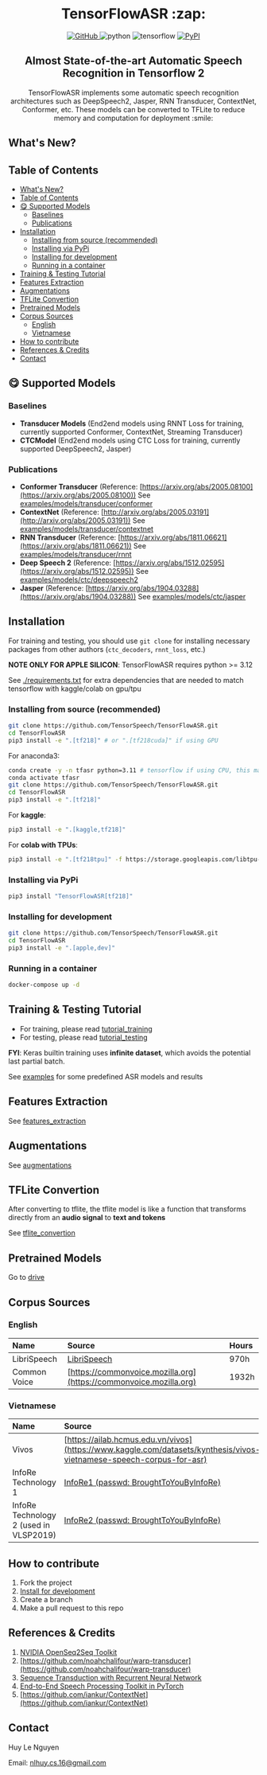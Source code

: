 <h1 align="center">
TensorFlowASR :zap:
</h1>
<p align="center">
<a href="https://github.com/TensorSpeech/TensorFlowASR/blob/main/LICENSE">
  <img alt="GitHub" src="https://img.shields.io/github/license/TensorSpeech/TensorFlowASR?logo=apache&logoColor=green">
</a>
<img alt="python" src="https://img.shields.io/badge/python-%3E%3D3.8-blue?logo=python">
<img alt="tensorflow" src="https://img.shields.io/badge/tensorflow-%3E%3D2.12.0-orange?logo=tensorflow">
<a href="https://pypi.org/project/TensorFlowASR/">
  <img alt="PyPI" src="https://img.shields.io/pypi/v/TensorFlowASR?color=%234285F4&label=release&logo=pypi&logoColor=%234285F4">
</a>
</p>
<h2 align="center">
Almost State-of-the-art Automatic Speech Recognition in Tensorflow 2
</h2>

<p align="center">
TensorFlowASR implements some automatic speech recognition architectures such as DeepSpeech2, Jasper, RNN Transducer, ContextNet, Conformer, etc. These models can be converted to TFLite to reduce memory and computation for deployment :smile:
</p>

## What's New?

## Table of Contents

<!-- TOC -->

- [What's New?](#whats-new)
- [Table of Contents](#table-of-contents)
- [:yum: Supported Models](#yum-supported-models)
  - [Baselines](#baselines)
  - [Publications](#publications)
- [Installation](#installation)
  - [Installing from source (recommended)](#installing-from-source-recommended)
  - [Installing via PyPi](#installing-via-pypi)
  - [Installing for development](#installing-for-development)
  - [Running in a container](#running-in-a-container)
- [Training \& Testing Tutorial](#training--testing-tutorial)
- [Features Extraction](#features-extraction)
- [Augmentations](#augmentations)
- [TFLite Convertion](#tflite-convertion)
- [Pretrained Models](#pretrained-models)
- [Corpus Sources](#corpus-sources)
  - [English](#english)
  - [Vietnamese](#vietnamese)
- [How to contribute](#how-to-contribute)
- [References \& Credits](#references--credits)
- [Contact](#contact)

<!-- /TOC -->

## :yum: Supported Models

### Baselines

- **Transducer Models** (End2end models using RNNT Loss for training, currently supported Conformer, ContextNet, Streaming Transducer)
- **CTCModel** (End2end models using CTC Loss for training, currently supported DeepSpeech2, Jasper)

### Publications

- **Conformer Transducer** (Reference: [https://arxiv.org/abs/2005.08100](https://arxiv.org/abs/2005.08100))
  See [examples/models/transducer/conformer](./examples/models/transducer/conformer)
- **ContextNet** (Reference: [http://arxiv.org/abs/2005.03191](http://arxiv.org/abs/2005.03191))
  See [examples/models/transducer/contextnet](./examples/models/transducer/contextnet)
- **RNN Transducer** (Reference: [https://arxiv.org/abs/1811.06621](https://arxiv.org/abs/1811.06621))
  See [examples/models/transducer/rnnt](./examples/models/transducer/rnnt)
- **Deep Speech 2** (Reference: [https://arxiv.org/abs/1512.02595](https://arxiv.org/abs/1512.02595))
  See [examples/models/ctc/deepspeech2](./examples/models/ctc/deepspeech2)
- **Jasper** (Reference: [https://arxiv.org/abs/1904.03288](https://arxiv.org/abs/1904.03288))
  See [examples/models/ctc/jasper](./examples/models/ctc/jasper)

## Installation

For training and testing, you should use `git clone` for installing necessary packages from other authors (`ctc_decoders`, `rnnt_loss`, etc.)

**NOTE ONLY FOR APPLE SILICON**: TensorFlowASR requires python >= 3.12

See [./requirements.txt](./requirements.txt) for extra dependencies that are needed to match tensorflow with kaggle/colab on gpu/tpu

### Installing from source (recommended)

```bash
git clone https://github.com/TensorSpeech/TensorFlowASR.git
cd TensorFlowASR
pip3 install -e ".[tf218]" # or ".[tf218cuda]" if using GPU
```

For anaconda3:

```bash
conda create -y -n tfasr python=3.11 # tensorflow if using CPU, this makes sure conda install all dependencies for tensorflow
conda activate tfasr
git clone https://github.com/TensorSpeech/TensorFlowASR.git
cd TensorFlowASR
pip3 install -e ".[tf218]"
```

For **kaggle**:

```bash
pip3 install -e ".[kaggle,tf218]"
```

For **colab with TPUs**:

```bash
pip3 install -e ".[tf218tpu]" -f https://storage.googleapis.com/libtpu-tf-releases/index.html
```

### Installing via PyPi

```bash
pip3 install "TensorFlowASR[tf218]"
```

### Installing for development

```bash
git clone https://github.com/TensorSpeech/TensorFlowASR.git
cd TensorFlowASR
pip3 install -e ".[apple,dev]"
```

### Running in a container

```bash
docker-compose up -d
```


## Training & Testing Tutorial

- For training, please read [tutorial_training](./docs/tutorials/training.md)
- For testing, please read [tutorial_testing](./docs/tutorials/testing.md)

**FYI**: Keras builtin training uses **infinite dataset**, which avoids the potential last partial batch.

See [examples](./examples/) for some predefined ASR models and results

## Features Extraction

See [features_extraction](./tensorflow_asr/featurizers/README.md)

## Augmentations

See [augmentations](./tensorflow_asr/augmentations/README.md)

## TFLite Convertion

After converting to tflite, the tflite model is like a function that transforms directly from an **audio signal** to **text and tokens**

See [tflite_convertion](./docs/tutorials/tflite.md)

## Pretrained Models

Go to [drive](https://drive.google.com/drive/folders/1BD0AK30n8hc-yR28C5FW3LqzZxtLOQfl?usp=sharing)

## Corpus Sources

### English

| **Name**     | **Source**                                                         | **Hours** |
| :----------- | :----------------------------------------------------------------- | :-------- |
| LibriSpeech  | [LibriSpeech](http://www.openslr.org/12)                           | 970h      |
| Common Voice | [https://commonvoice.mozilla.org](https://commonvoice.mozilla.org) | 1932h     |

### Vietnamese

| **Name**                               | **Source**                                                                                                           | **Hours** |
| :------------------------------------- | :------------------------------------------------------------------------------------------------------------------- | :-------- |
| Vivos                                  | [https://ailab.hcmus.edu.vn/vivos](https://www.kaggle.com/datasets/kynthesis/vivos-vietnamese-speech-corpus-for-asr) | 15h       |
| InfoRe Technology 1                    | [InfoRe1 (passwd: BroughtToYouByInfoRe)](https://files.huylenguyen.com/datasets/infore/25hours.zip)                  | 25h       |
| InfoRe Technology 2 (used in VLSP2019) | [InfoRe2 (passwd: BroughtToYouByInfoRe)](https://files.huylenguyen.com/datasets/infore/audiobooks.zip)               | 415h      |

## How to contribute

1. Fork the project
2. [Install for development](#installing-for-development)
3. Create a branch
4. Make a pull request to this repo

## References & Credits

1. [NVIDIA OpenSeq2Seq Toolkit](https://github.com/NVIDIA/OpenSeq2Seq)
2. [https://github.com/noahchalifour/warp-transducer](https://github.com/noahchalifour/warp-transducer)
3. [Sequence Transduction with Recurrent Neural Network](https://arxiv.org/abs/1211.3711)
4. [End-to-End Speech Processing Toolkit in PyTorch](https://github.com/espnet/espnet)
5. [https://github.com/iankur/ContextNet](https://github.com/iankur/ContextNet)

## Contact

Huy Le Nguyen

Email: nlhuy.cs.16@gmail.com
